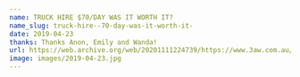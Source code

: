 ```yaml
---
name: TRUCK HIRE $70/DAY WAS IT WORTH IT?
name_slug: truck-hire--70-day-was-it-worth-it-
date: 2019-04-23
thanks: Thanks Anon, Emily and Wanda!
url: https://web.archive.org/web/20201111224739/https://www.3aw.com.au/another-truck-has-hit-the-montague-street-bridge/
image: images/2019-04-23.jpg
---
```

